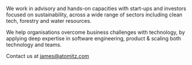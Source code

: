 We work in advisory and hands-on capacities with start-ups and investors focused on sustainability, across a wide range of sectors including clean tech, forestry and water resources. 

We help organisations overcome business challenges with technology, by applying deep expertise in software engineering, product & scaling both technology and teams.

Contact us at james@atomitz.com
